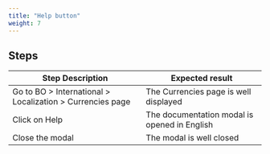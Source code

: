 ```yaml
---
title: "Help button"
weight: 7
---
```

## Steps
| Step Description | Expected result |
| ----- | ----- |
| Go to BO > International > Localization > Currencies page | The Currencies page is well displayed |
| Click on Help | The documentation modal is opened in English |
| Close the modal | The modal is well closed |
